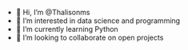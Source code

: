 - 👋 Hi, I’m @Thalisonms
- 👀 I’m interested in data science and programming
- 🌱 I’m currently learning Python
- 💞️ I’m looking to collaborate on open projects

<!---
Thalisonms/Thalisonms is a ✨ special ✨ repository because its `README.md` (this file) appears on your GitHub profile.
You can click the Preview link to take a look at your changes.
--->
